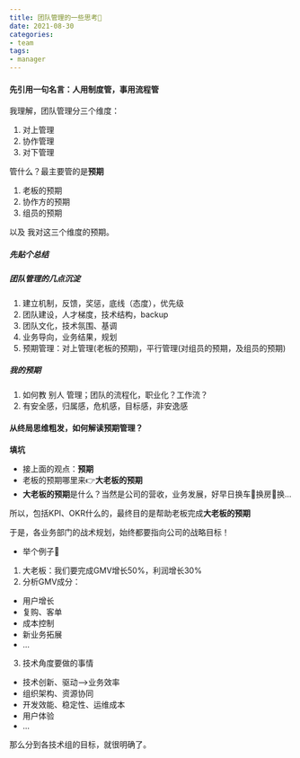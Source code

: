 ```yaml
---
title: 团队管理的一些思考🤔
date: 2021-08-30
categories: 
- team
tags:
- manager
---
```


#### 先引用一句名言：人用制度管，事用流程管

我理解，团队管理分三个维度：

1. 对上管理
2. 协作管理
3. 对下管理

管什么？最主要管的是**预期**

1. 老板的预期
2. 协作方的预期
3. 组员的预期

以及 我对这三个维度的预期。

##### 先贴个总结
##### 团队管理的几点沉淀
1. 建立机制，反馈，奖惩，底线（态度），优先级
2. 团队建设，人才梯度，技术结构，backup
3. 团队文化，技术氛围、基调
4. 业务导向，业务结果，规划
5. 预期管理：对上管理(老板的预期)，平行管理(对组员的预期，及组员的预期)

##### 我的预期
1. 如何教 别人 管理；团队的流程化，职业化？工作流？
2. 有安全感，归属感，危机感，目标感，非安逸感

#### 从终局思维粗发，如何解读预期管理？
**填坑**
* 接上面的观点：**预期**
* 老板的预期哪里来👉**大老板的预期**
* **大老板的预期**是什么？当然是公司的营收，业务发展，好早日换车🚗换房🏡换...

所以，包括KPI、OKR什么的，最终目的是帮助老板完成**大老板的预期**

于是，各业务部门的战术规划，始终都要指向公司的战略目标！

* 举个例子🌰
1. 大老板：我们要完成GMV增长50%，利润增长30%
2. 分析GMV成分：
  * 用户增长
  * 复购、客单
  * 成本控制
  * 新业务拓展
  * ...
3. 技术角度要做的事情
  * 技术创新、驱动-->业务效率
  * 组织架构、资源协同
  * 开发效能、稳定性、运维成本
  * 用户体验
  * ...

那么分到各技术组的目标，就很明确了。
